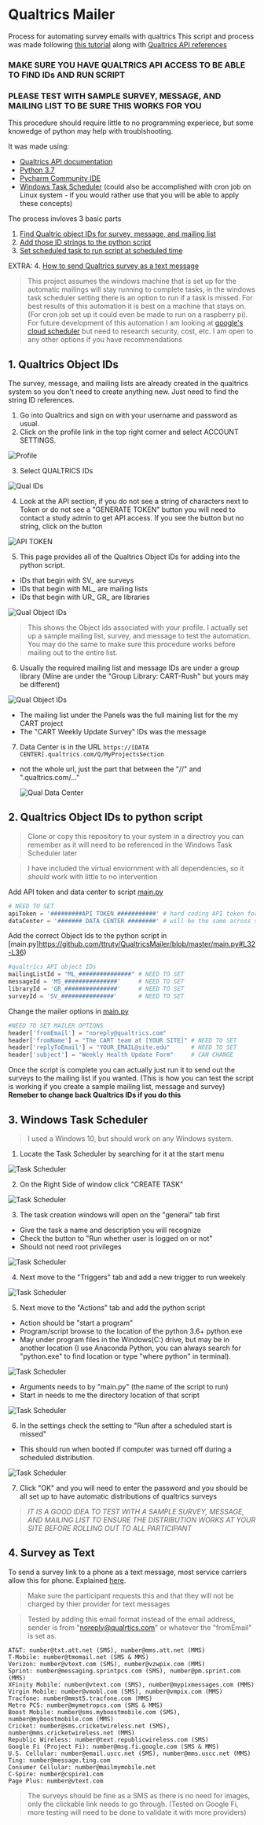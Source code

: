 # Qualtrics Mailer
Process for automating survey emails with qualtrics
This script and process was made following [this tutorial](https://medium.com/kaianalytics/automating-surveys-with-python-qualtrics-api-and-windows-task-scheduler-4bffc58726d7) along with [Qualtrics API references](https://api.qualtrics.com/docs/code-to-send-sms-or-email-1)


### **MAKE SURE YOU HAVE QUALTRICS API ACCESS TO BE ABLE TO FIND IDs AND RUN SCRIPT**
### **PLEASE TEST WITH SAMPLE SURVEY, MESSAGE, AND MAILING LIST TO BE SURE THIS WORKS FOR YOU**

This procedure should require little to no programming experiece, but some knowedge of python may help with troublshooting. 

It was made using:
-  [Qualtrics API documentation](https://www.qualtrics.com/support/integrations/api-integration/overview/)
- [Python 3.7](https://www.python.org/downloads/release/python-371/)
- [Pycharm Community IDE](https://www.jetbrains.com/pycharm/download/)
- [Windows Task Scheduler](https://docs.microsoft.com/en-us/windows/desktop/taskschd/task-scheduler-start-page) (could also be accomplished with cron job on Linux system - if you would rather use that you will be able to apply these concepts)

The process invloves 3 basic parts
1. [Find Qualtric object IDs for survey, message, and mailing list](#1-qualtrics-object-ids)
2. [Add those ID strings to the python script](#2-qualtrics-object-ids-to-python-script)
3. [Set scheduled task to run script at scheduled time](#3-windows-task-scheduler)

EXTRA:
4. [How to send Qualtrics survey as a text message](#4-survey-as-text)

> This project assumes the windows machine that is set up for the automatic mailings will stay running to complete tasks, in the windows task scheduler setting there is an option to run if a task is missed. For best results of this automation it is best on a machine that stays on. (For cron job set up it could even be made to run on a raspberry pi). For future development of this automation I am looking at [google's cloud scheduler](https://cloud.google.com/scheduler/) but need to research security, cost, etc. I am open to any other options if you have recommendations

## 1. Qualtrics Object IDs
The survey, message, and mailing lists are already created in the qualtrics system so you don't need to create anything new. Just need to find the string ID references. 

1. Go into Qualtrics and sign on with your username and password as usual.
2. Click on the profile link in the top right corner and select ACCOUNT SETTINGS.

![Profile](images/qual_profile.JPG "Qualtrics Profile")

3. Select QUALTRICS IDs

![Qual IDs](images/qual_profile2.JPG "Qualtrics IDs")

4. Look at the API section, if you do not see a string of characters next to Token or do not see a "GENERATE TOKEN" button you will need to contact a study admin to get API access.
If you see the button but no string, click on the button

![API TOKEN](images/api_token.JPG "Qualtrics API Token")

5. This page provides all of the Qualtrics Object IDs for adding into the python script.
- IDs that begin with SV_ are surveys
- IDs that begin with ML_ are mailing lists
- IDs that begin with UR_ GR_ are libraries

![Qual Object IDs](images/qual_ids.JPG "Qualtrics Object IDs")
> This shows the Object ids associated with your profile. I actually set up a sample mailing list, survey, and message to test the automation. You may do the same to make sure this procedure works before mailing out to the entire list.


6. Usually the required mailing list and message IDs are under a group library (Mine are under the "Group Library: CART-Rush" but yours may be different)


![Qual Object IDs](images/qual_ids2.JPG "Qualtrics Object IDs")
- The mailing list under the Panels was the full maining list for the my CART project
- The "CART Weekly Update Survey" IDs was the message

7. Data Center is in the URL ```https://[DATA CENTER].qualtrics.com/Q/MyProjectsSection``` 
- not the whole url, just the part that between the "//" and ".qualtrics.com/..."

    ![Qual Data Center](images/data_center.JPG "Qualtrics Data Center")

## 2. Qualtrics Object IDs to python script
> Clone or copy this repository to your system in a directroy you can remember as it will need to be referenced in the Windows Task Scheduler later

> I have included the virtual enviornment with all dependencies, so it _should_ work with little to no intervention

Add API token and data center to script [main.py](https://github.com/ttruty/QualtricsMailer/blob/master/main.py#L79-L81)
```python
# NEED TO SET
apiToken = '#########API TOKEN ###########' # hard coding API token for ease, but can set as env variable
dataCenter = '####### DATA CENTER ########' # will be the same across sites. 
```


Add the correct Object Ids to the python script in [main.py]https://github.com/ttruty/QualtricsMailer/blob/master/main.py#L32-L36)
```python
#qualtrics API object IDs
mailingListId = "ML_###############" # NEED TO SET
messageId = 'MS_###############'     # NEED TO SET
libraryId = 'GR_###############'     # NEED TO SET
surveyId = 'SV_###############'      # NEED TO SET
```

Change the mailer options in [main.py](https://github.com/ttruty/QualtricsMailer/blob/master/main.py#L46-L50)
```python
#NEED TO SET MAILER OPTIONS
header['fromEmail'] = "noreply@qualtrics.com"
header['fromName'] = "The CART team at [YOUR SITE]" # NEED TO SET
header['replyToEmail'] = "YOUR_EMAIL@site.edu"      # NEED TO SET
header['subject'] = "Weekly Health Update Form"     # CAN CHANGE
```

Once the script is complete you can actually just run it to send out the surveys to the mailing list if you wanted. (This is how you can test the script is working if you create a sample mailing list, message and survey) **Remeber to change back Qualtrics IDs if you do this**

## 3. Windows Task Scheduler
> I used a Windows 10, but should work on any Windows system.
1. Locate the Task Scheduler by searching for it at the start menu

![Task Scheduler](images/task_sch1.JPG "Find Task Scheduler")

2. On the Right Side of window click "CREATE TASK"

![Task Scheduler](images/task_sch2.JPG "Create Task")

3. The task creation windows will open on the "general" tab first
- Give the task a name and description you will recognize
- Check the button to "Run whether user is logged on or not"
- Should not need root privileges

![Task Scheduler](images/task_sch3.JPG "Create Task")

4. Next move to the "Triggers" tab and add a new trigger to run weekely

![Task Scheduler](images/task_sch4.JPG "Trigger Task")

5. Next move to the "Actions" tab and add the python script
- Action should be "start a program"
- Program/script browse to the location of the python 3.6+ python.exe
- May under program files in the Windows(C:) drive, but may be in another location (I use Anaconda Python, you can always search for "python.exe" to find location or type "where python" in terminal).

![Task Scheduler](images/task_sch5.JPG "Task Action")

- Arguments needs to by "main.py" (the name of the script to run)
- Start in needs to me the directory location of that script

![Task Scheduler](images/task_sch6.JPG "Task Action 2")

6. In the settings check the setting to "Run after a scheduled start is missed"
- This should run when booted if computer was turned off during a scheduled distribution.

![Task Scheduler](images/task_sch7.JPG "Task Settings")

7. Click "OK" and you will need to enter the password and you should be all set up to have automatic distributions of qualtrics surveys

> *IT IS A GOOD IDEA TO TEST WITH A SAMPLE SURVEY, MESSAGE, AND MAILING LIST TO ENSURE THE DISTRIBUTION WORKS AT YOUR SITE BEFORE ROLLING OUT TO ALL PARTICIPANT*

## 4. Survey as Text
To send a survey link to a phone as a text message, most service carriers allow this for phone. Explained [here](https://20somethingfinance.com/how-to-send-text-messages-sms-via-email-for-free/).
> Make sure the participant requests this and that they will not be charged by thier provider for text messages 

> Tested by adding this email format instead of the email address, sender is from "noreply@qualrtics.com" or whatever the "fromEmail" is set as.
```
AT&T: number@txt.att.net (SMS), number@mms.att.net (MMS)
T-Mobile: number@tmomail.net (SMS & MMS)
Verizon: number@vtext.com (SMS), number@vzwpix.com (MMS)
Sprint: number@messaging.sprintpcs.com (SMS), number@pm.sprint.com (MMS)
XFinity Mobile: number@vtext.com (SMS), number@mypixmessages.com (MMS)
Virgin Mobile: number@vmobl.com (SMS), number@vmpix.com (MMS)
Tracfone: number@mmst5.tracfone.com (MMS)
Metro PCS: number@mymetropcs.com (SMS & MMS)
Boost Mobile: number@sms.myboostmobile.com (SMS), number@myboostmobile.com (MMS)
Cricket: number@sms.cricketwireless.net (SMS), number@mms.cricketwireless.net (MMS)
Republic Wireless: number@text.republicwireless.com (SMS)
Google Fi (Project Fi): number@msg.fi.google.com (SMS & MMS)
U.S. Cellular: number@email.uscc.net (SMS), number@mms.uscc.net (MMS)
Ting: number@message.ting.com
Consumer Cellular: number@mailmymobile.net
C-Spire: number@cspire1.com
Page Plus: number@vtext.com
```
> The surveys should be fine as a SMS as there is no need for images, only the clickable link needs to go through. (Tested on Google Fi, more testing will need to be done to validate it with more providers)